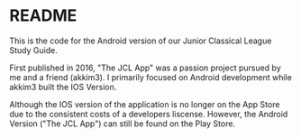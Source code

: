 # README #
This is the code for the Android version of our Junior Classical League Study Guide.

First published in 2016, "The JCL App" was a passion project pursued by me and a friend (akkim3). I primarily focused on Android development while akkim3 built the IOS Version. 

Although the IOS version of the application is no longer on the App Store due to the consistent costs of a developers liscense. However, the Android Version ("The JCL App") can still be found on the Play Store.
